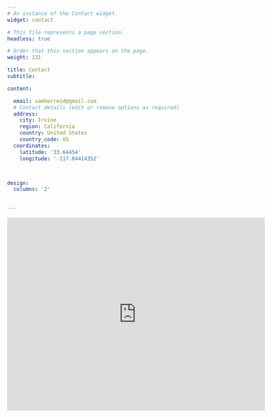 ```yaml
---
# An instance of the Contact widget.
widget: contact

# This file represents a page section.
headless: true

# Order that this section appears on the page.
weight: 131

title: Contact
subtitle:

content:

  email: samherreid@gmail.com
  # Contact details (edit or remove options as required)
  address:
    city: Irvine
    region: California
    country: United States
    country_code: US
  coordinates:
    latitude: '33.64454'
    longitude: '-117.84414352'



design:
  columns: '2'
  

---
```

<center>
  <iframe src="https://www.google.com/maps/embed?pb=!1m18!1m12!1m3!1d389.7494413192617!2d-117.84600550180437!3d33.6439857058577!2m3!1f76.47567567567512!2f30.665095681574883!3f0!3m2!1i1024!2i768!4f35!3m3!1m2!1s0x80dcde1049ffd833%3A0x281cfcd16b389c6e!2sRowland%20Hall!5e1!3m2!1sen!2sus!4v1731917189777!5m2!1sen!2sus" width="600" height="450" style="border:0;" allowfullscreen="" loading="lazy" referrerpolicy="no-referrer-when-downgrade"></iframe>
</center>